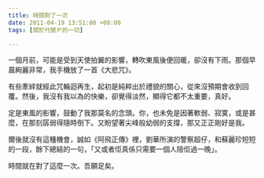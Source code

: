 ```yaml
---
title: 時間對了一次
date: 2011-04-19 13:51:00 +08:00
tags: [關於代號Ｐ的一切]

---
```


一個月前，可能是受到天使拍翼的影響，轉吹東風後便回暖，卻沒有下雨。那個早晨絢麗非常，我手機放了一首《大悲咒》。  
  
有些牽絆就經此咒輪迴再生，起初是純粹出於禮貌的關心，從來沒預期會收到回覆。然後，我沒有我以為的快樂，卻覺得淡然，顯得它都不太重要，真好。  
  
定是東風的影響，鼓動了我那莫名的念頭。你，也未免是因著軟弱、寂寞，或是甚麼，在那刻孱弱得隨時倒下。又盼望著尖峰般幼弱的支撐，那又正正剛好是我。  
  
爾後就沒有這種機會，誠如《阿飛正傳》裡，劉華所演的警察超仔，和蘇麗珍短短的一段，餘下總結的一句，「又或者佢真係只需要一個人陪佢過一晚」。  
  
時間就在對了這麼一次。吾願足矣。

